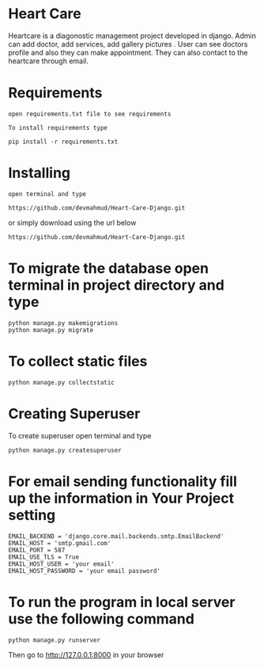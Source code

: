 # Heart Care

Heartcare is a diagonostic management project developed in django. Admin can add doctor, add services, add gallery pictures . User can see doctors profile and also they can make appointment. They can also contact to the heartcare through email.

# Requirements
```
open requirements.txt file to see requirements

To install requirements type

pip install -r requirements.txt
```

# Installing
```
open terminal and type

https://github.com/devmahmud/Heart-Care-Django.git
```
or simply download using the url below
```
https://github.com/devmahmud/Heart-Care-Django.git
```
# To migrate the database open terminal in project directory and type
```
python manage.py makemigrations
python manage.py migrate
```
# To collect static files
```
python manage.py collectstatic
```
# Creating Superuser
To create superuser open terminal and type
```
python manage.py createsuperuser
```
# For email sending functionality fill up the information in Your Project setting
```
EMAIL_BACKEND = 'django.core.mail.backends.smtp.EmailBackend'
EMAIL_HOST = 'smtp.gmail.com'
EMAIL_PORT = 587
EMAIL_USE_TLS = True
EMAIL_HOST_USER = 'your email'
EMAIL_HOST_PASSWORD = 'your email password'
```
# To run the program in local server use the following command
```
python manage.py runserver
```
Then go to http://127.0.0.1:8000 in your browser

